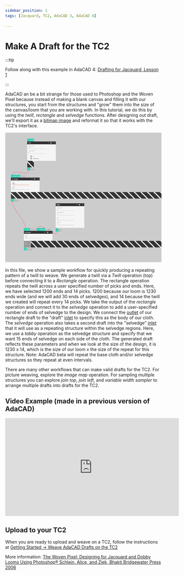 ```yaml
---
sidebar_position: 1
tags: [Jacquard, TC2, AdaCAD 3, AdaCAD 4]

---
```


# Make A Draft for the TC2

:::tip

Follow along with this example in AdaCAD 4: [Drafting for Jacquard, Lesson 1](https://adacad-4-1.web.app/?ex=TC2_lesson1)

:::

AdaCAD an be a bit strange for those used to Photoshop and the Woven Pixel because instead of making a blank canvas and filling it with our structures, you start from the structures and "grow" them into the size of the canvas/loom that you are working with. In this tutorial, we do this by using the *twill*, *rectangle* and *selvedge* functions. After designing out draft, we'll export it as a [bitmap image](../glossary/bitmap-image.md) and reformat it so that it works with the TC2's interface. 

![file](./img/tc2_workflow.png)

In this file, we show a sample workflow for quickly producing a repeating pattern of a twill to weave. We generate a twill via a *Twill* operation (top) before connecting it to a *Rectangle* operation. The rectangle operation repeats the twill across a user specified number of picks and ends. Here, we have selected 1200 ends and 14 picks. 1200 because our loom is 1230 ends wide (and we will add 30 ends of selvedges), and 14 because the twill we created will repeat every 14 picks. We take the output of the *rectangle* operation and connect it to the *selvedge* operation to add a user-specified number of ends of selvedge to the design. We connect the [outlet](../glossary/outlet.md) of our rectangle draft to the "draft" [inlet](../glossary/inlet.md) to specify this as the body of our cloth. The *selvedge* operation also takes a second draft into the "selvedge" [inlet](../glossary/inlet.md) that it will use as a repeating structure within the selvedge regions. Here, we use a *tabby* operation as the selvedge structure and specify that we want 15 ends of selvedge on each side of the cloth. The generated draft reflects these parameters and when we look at the size of the design, it is 1230 x 14, which is the size of our loom x the size of the repeat for this structure. Note: AdaCAD beta will repeat the base cloth and/or selvedge structures so they repeat at even intervals. 



There are many other workflows that can make valid drafts for the TC2. For picture weaving, explore the *image map* operation. For sampling multiple structures you can explore *join top*, *join left*, and *variable width sampler* to arrange multiple drafts into drafts for the TC2. 


## Video Example (made in a previous version of AdaCAD) 

<iframe width="560" height="315" src="https://www.youtube.com/embed/W3Pipzi67wg" title="YouTube video player" frameborder="0" allow="accelerometer; autoplay; clipboard-write; encrypted-media; gyroscope; picture-in-picture; web-share" allowfullscreen></iframe>


## Upload to your TC2
When you are ready to upload and weave on a TC2, follow the instructions at [Getting Started -> Weave AdaCAD Drafts on the TC2](../getting-started/exporttoTC2.md)


More information: 
[The Woven Pixel: Designing for Jacquard and Dobby Looms Using Photoshop®
Schlein, Alice, and Ziek, Bhakti Bridgewater Press 2006](https://www.handweaving.net/document-detail/8419/the-woven-pixel-designing-for-jacquard-and-dobby-looms-using-photoshop-schlein-alice-and-ziek-bhakti-bridgewater-press)


